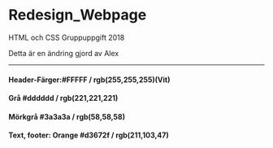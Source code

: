 # Redesign_Webpage
HTML och CSS Gruppuppgift 2018

Detta är en ändring gjord av Alex
<hr>
<h4>Header-Färger:#FFFFF / rgb(255,255,255)(Vit) </h4>
<h4>Grå #dddddd / rgb(221,221,221) </h4>
<h4>Mörkgrå #3a3a3a / rgb(58,58,58) </h4>
<h4>Text, footer: Orange #d3672f / rgb(211,103,47)</h4>

